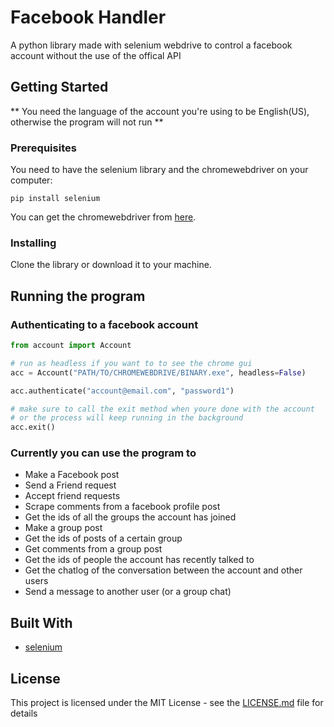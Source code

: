 # Facebook Handler

A python library made with selenium webdrive to control a facebook account
without the use of the offical API

## Getting Started

** You need the language of the account you're using to be English(US), otherwise the program will not run **

### Prerequisites

You need to have the selenium library and the chromewebdriver on your computer:
```
pip install selenium
```

You can get the chromewebdriver from [here](https://sites.google.com/a/chromium.org/chromedriver/downloads). 



### Installing

Clone the library or download it to your machine.

## Running the program

### Authenticating to a facebook account

```python
from account import Account

# run as headless if you want to to see the chrome gui
acc = Account("PATH/TO/CHROMEWEBDRIVE/BINARY.exe", headless=False) 

acc.authenticate("account@email.com", "password1")

# make sure to call the exit method when youre done with the account
# or the process will keep running in the background
acc.exit()
```
### Currently you can use the program to

* Make a Facebook post
* Send a Friend request
* Accept friend requests
* Scrape comments from a facebook profile post
* Get the ids of all the groups the account has joined
* Make a group post
* Get the ids of posts of a certain group
* Get comments from a group post
* Get the ids of people the account has recently talked to
* Get the chatlog of the conversation between the account and other users
* Send a message to another user (or a group chat) 

## Built With

* [selenium](http://www.dropwizard.io/1.0.2/docs/)

## License

This project is licensed under the MIT License - see the [LICENSE.md](LICENSE.md) file for details
